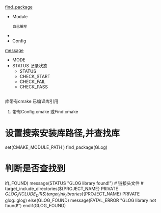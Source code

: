 

[find_package](https://cmake.org/cmake/help/latest/command/find_package.html?highlight=find_package)
- Module
    ```
    自己编写
    ```
- 
- Config

[message](https://cmake.org/cmake/help/latest/command/message.html?highlight=message)
- MODE
- STATUS 记录状态
  - STATUS
  - CHECK_START
  - CHECK_FAIL
  - CHECK_PASS 
  ```

  ```

库带有cmake
已编译库引用
1. 带有<LibName>Config.cmake 或Find<LibName>.cmake

# 设置搜索安装库路径,并查找库
set(CMAKE_MODULE_PATH <LibPath>)
find_package(GLog)
# 判断是否查找到
if(<LibName>_FOUND)
    message(STATUS  "GLOG library found!")
    # 链接头文件 
    # target_include_directories(${PROJECT_NAME} PRIVATE ${GLOG_INCLUDE_DIRS})
    target_link_libraries(${PROJECT_NAME} PRIVATE glog::glog)
else(GLOG_FOUND)
    message(FATAL_ERROR  "GLOG library not found!")
endif(GLOG_FOUND)

  